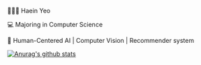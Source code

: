 👩🏻‍💻 Haein Yeo

💻 Majoring in Computer Science

🐥 Human-Centered AI | Computer Vision | Recommender system 

[![Anurag's github stats](https://github-readme-stats.vercel.app/api?username=haaaein)](https://github.com/anuraghazra/github-readme-stats)
